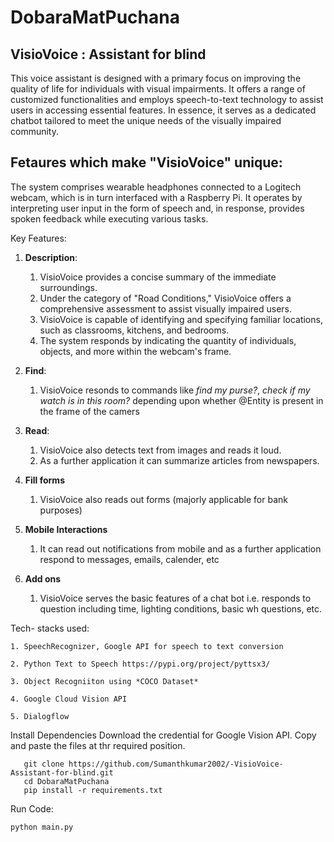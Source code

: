 # DobaraMatPuchana

## **VisioVoice** : Assistant for blind

This voice assistant is designed with a primary focus on improving the quality of life for individuals with visual impairments. It offers a range of customized functionalities and employs speech-to-text technology to assist users in accessing essential features. In essence, it serves as a dedicated chatbot tailored to meet the unique needs of the visually impaired community.

## Fetaures which make "VisioVoice" unique:

The system comprises wearable headphones connected to a Logitech webcam, which is in turn interfaced with a Raspberry Pi. It operates by interpreting user input in the form of speech and, in response, provides spoken feedback while executing various tasks.

Key Features:

1. **Description**:
  
   1. VisioVoice provides a concise summary of the immediate surroundings.
   2. Under the category of "Road Conditions," VisioVoice offers a comprehensive assessment to assist visually impaired users.
   3. VisioVoice is capable of identifying and specifying familiar locations, such as classrooms, kitchens, and bedrooms.
   4. The system responds by indicating the quantity of individuals, objects, and more within the webcam's frame.

2. **Find**:

    1. VisioVoice resonds to commands like *find my purse?*, *check if my watch is in this room?* depending upon whether @Entity is present in the frame of the camers
  
3. **Read**:

    1. VisioVoice also detects text from images and reads it loud.
    2. As a further application it can summarize articles from newspapers. 
    
4. **Fill forms**
    
    1. VisioVoice also reads out forms (majorly applicable for bank purposes)
    
5. **Mobile Interactions**

    1. It can read out notifications from mobile and as a further application respond to messages, emails, calender, etc
    
6. **Add ons**

    1. VisioVoice serves the basic features of a chat bot i.e. responds to question including time, lighting conditions, basic wh questions, etc.
    
    
Tech- stacks used:

    1. SpeechRecognizer, Google API for speech to text conversion
    
    2. Python Text to Speech https://pypi.org/project/pyttsx3/
    
    3. Object Recogniiton using *COCO Dataset*
    
    4. Google Cloud Vision API 
    
    5. Dialogflow
            
 Install Dependencies
 Download the credential for Google Vision API.
 Copy and paste the files at thr required position.
 
 ```
    git clone https://github.com/Sumanthkumar2002/-VisioVoice-Assistant-for-blind.git
    cd DobaraMatPuchana
    pip install -r requirements.txt
 ```
 
 Run Code:
 
 ```
 python main.py
 ```
